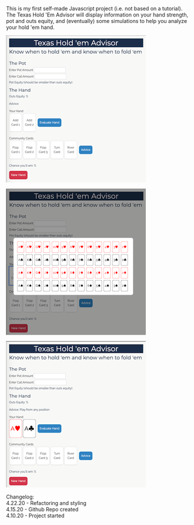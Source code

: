 This is my first self-made Javascript project (i.e. not based on a tutorial). The Texas Hold 'Em Advisor will display information on your hand strength, pot and outs equity, and (eventually) some simulations to help you analyze your hold 'em hand. 

![Main Screen](https://github.com/HeyImMatt/texas_holdem_advisor/blob/bootstrap-and-styling/images/THAdvisorMain.png)

![Card Selection](https://github.com/HeyImMatt/texas_holdem_advisor/blob/bootstrap-and-styling/images/SelectCard.png)

![Pre-Flop Advice](https://github.com/HeyImMatt/texas_holdem_advisor/blob/bootstrap-and-styling/images/PreFlop.png)

Changelog:  
4.22.20 - Refactoring and styling  
4.15.20 - Github Repo created  
4.10.20 - Project started